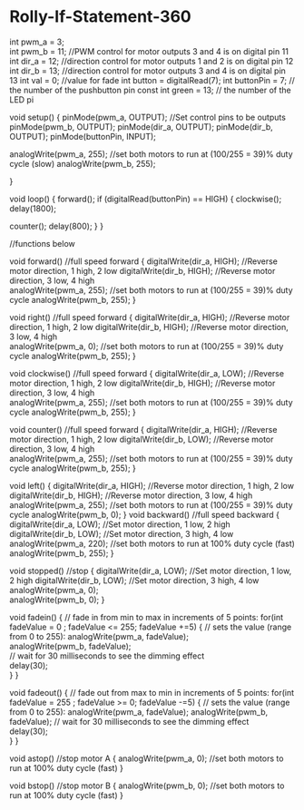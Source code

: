 # Rolly-If-Statement-360
int pwm_a = 3;  
int pwm_b = 11;  //PWM control for motor outputs 3 and 4 is on digital pin 11
int dir_a = 12;  //direction control for motor outputs 1 and 2 is on digital pin 12
int dir_b = 13;  //direction control for motor outputs 3 and 4 is on digital pin 13
int val = 0;     //value for fade
int button = digitalRead(7);
int buttonPin = 7;     // the number of the pushbutton pin
const int green =  13;      // the number of the LED pi


void setup()
{
  pinMode(pwm_a, OUTPUT);  //Set control pins to be outputs
  pinMode(pwm_b, OUTPUT);
  pinMode(dir_a, OUTPUT);
  pinMode(dir_b, OUTPUT);
  pinMode(buttonPin, INPUT);
  
  analogWrite(pwm_a, 255);  //set both motors to run at (100/255 = 39)% duty cycle (slow)
  analogWrite(pwm_b, 255);
  
}

void loop()
{
  forward();
  if (digitalRead(buttonPin) == HIGH) 
  {
clockwise();
delay(1800);

counter();
delay(800);
  }
}

//functions below

void forward() //full speed forward
{ 
  digitalWrite(dir_a, HIGH);  //Reverse motor direction, 1 high, 2 low
  digitalWrite(dir_b, HIGH);  //Reverse motor direction, 3 low, 4 high  
  analogWrite(pwm_a, 255);    //set both motors to run at (100/255 = 39)% duty cycle
  analogWrite(pwm_b, 255);
}


void right() //full speed forward
{ 
  digitalWrite(dir_a, HIGH);  //Reverse motor direction, 1 high, 2 low
  digitalWrite(dir_b, HIGH);  //Reverse motor direction, 3 low, 4 high  
  analogWrite(pwm_a, 0);    //set both motors to run at (100/255 = 39)% duty cycle
  analogWrite(pwm_b, 255);
}

void clockwise() //full speed forward
{ 
  digitalWrite(dir_a, LOW);  //Reverse motor direction, 1 high, 2 low
  digitalWrite(dir_b, HIGH);  //Reverse motor direction, 3 low, 4 high  
  analogWrite(pwm_a, 255);    //set both motors to run at (100/255 = 39)% duty cycle
  analogWrite(pwm_b, 255);
}

void counter() //full speed forward
{ 
  digitalWrite(dir_a, HIGH);  //Reverse motor direction, 1 high, 2 low
  digitalWrite(dir_b, LOW);  //Reverse motor direction, 3 low, 4 high  
  analogWrite(pwm_a, 255);    //set both motors to run at (100/255 = 39)% duty cycle
  analogWrite(pwm_b, 255);
}

void left()
{ 
  digitalWrite(dir_a, HIGH);  //Reverse motor direction, 1 high, 2 low
  digitalWrite(dir_b, HIGH);  //Reverse motor direction, 3 low, 4 high  
  analogWrite(pwm_a, 255);    //set both motors to run at (100/255 = 39)% duty cycle
  analogWrite(pwm_b, 0);
}
void backward() //full speed backward
{
  digitalWrite(dir_a, LOW);  //Set motor direction, 1 low, 2 high
  digitalWrite(dir_b, LOW);  //Set motor direction, 3 high, 4 low
  analogWrite(pwm_a, 220);   //set both motors to run at 100% duty cycle (fast)
  analogWrite(pwm_b, 255);
}

void stopped() //stop
{ 
  digitalWrite(dir_a, LOW); //Set motor direction, 1 low, 2 high
  digitalWrite(dir_b, LOW); //Set motor direction, 3 high, 4 low
  analogWrite(pwm_a, 0);    
  analogWrite(pwm_b, 0); 
}


void fadein()
{ 
  // fade in from min to max in increments of 5 points:
  for(int fadeValue = 0 ; fadeValue <= 255; fadeValue +=5) 
  { 
     // sets the value (range from 0 to 255):
    analogWrite(pwm_a, fadeValue);   
    analogWrite(pwm_b, fadeValue);    
    // wait for 30 milliseconds to see the dimming effect    
    delay(30);                            
  } 
}

void fadeout()
{ 
  // fade out from max to min in increments of 5 points:
  for(int fadeValue = 255 ; fadeValue >= 0; fadeValue -=5) 
  { 
    // sets the value (range from 0 to 255):
    analogWrite(pwm_a, fadeValue);
    analogWrite(pwm_b, fadeValue);
    // wait for 30 milliseconds to see the dimming effect    
    delay(30);  
}
}

void astop()                   //stop motor A
{
  analogWrite(pwm_a, 0);    //set both motors to run at 100% duty cycle (fast)
}

void bstop()                   //stop motor B
{ 
  analogWrite(pwm_b, 0);    //set both motors to run at 100% duty cycle (fast)
}
